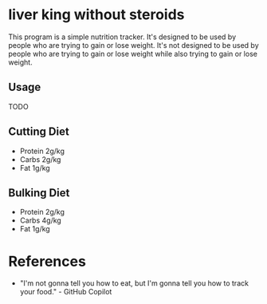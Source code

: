 # liver king without steroids

This program is a simple nutrition tracker. It's designed to be used by people who are trying to gain or lose weight. It's not designed to be used by people who are trying to gain or lose weight while also trying to gain or lose weight.

## Usage
TODO

## Cutting Diet

- Protein 2g/kg
- Carbs 2g/kg
- Fat 1g/kg

## Bulking Diet

- Protein 2g/kg
- Carbs 4g/kg
- Fat 1g/kg

# References
- "I'm not gonna tell you how to eat, but I'm gonna tell you how to track your food." - GitHub Copilot